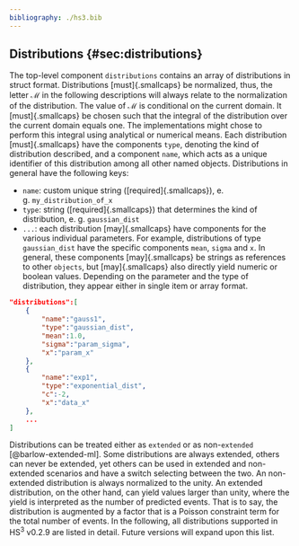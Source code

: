 ```yaml
---
bibliography: ./hs3.bib
---
```



## Distributions {#sec:distributions} 
The top-level component `distributions` contains an array of distributions in struct format. Distributions [must]{.smallcaps} be normalized, thus, the letter $\ensuremath{\mathcal{M}}$ in the following descriptions will always relate to the normalization of the distribution. The value of $\ensuremath{\mathcal{M}}$ is conditional on the current domain. It [must]{.smallcaps} be chosen such that the integral of the distribution over the current domain equals one. The implementations might chose to perform this integral using analytical or numerical means. 
Each distribution [must]{.smallcaps} have the components `type`, denoting the kind of distribution described, and a component `name`, which acts as a unique identifier of this distribution among all other named objects. Distributions in general have the following keys: 
-   `name`: custom unique string ([required]{.smallcaps}), e.     g.&nbsp;`my_distribution_of_x` 
-   `type`: string ([required]{.smallcaps}) that determines the kind of     distribution, e. g.&nbsp;`gaussian_dist` 
-   `...`: each distribution [may]{.smallcaps} have components for the     various individual parameters. For example, distributions of type     `gaussian_dist` have the specific components `mean`, `sigma` and     `x`. In general, these components [may]{.smallcaps} be strings as     references to other `objects`, but [may]{.smallcaps} also directly     yield numeric or boolean values. Depending on the parameter and the     type of distribution, they appear either in single item or array     format. 

```json title="Example: Distributions"
"distributions":[
	{ 
		"name":"gauss1", 
		"type":"gaussian_dist", 
		"mean":1.0, 
		"sigma":"param_sigma", 
		"x":"param_x" 
	}, 
	{ 
		"name":"exp1", 
		"type":"exponential_dist", 
		"c":-2, 
		"x":"data_x" 
	}, 
	... 
] 
```

Distributions can be treated either as `extended` or as non-`extended` [@barlow-extended-ml]. Some distributions are always extended, others can never be extended, yet others can be used in extended and non-extended scenarios and have a switch selecting between the two. An non-extended distribution is always normalized to the unity. An extended distribution, on the other hand, can yield values larger than unity, where the yield is interpreted as the number of predicted events. That is to say, the distribution is augmented by a factor that is a Poisson constraint term for the total number of events. 
In the following, all distributions supported in HS${}^3$ v0.2.9 are listed in detail. Future versions will expand upon this list. 

